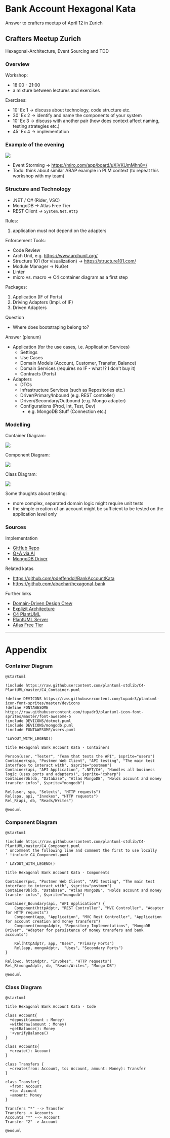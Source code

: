 # Bank Account Hexagonal Kata
Answer to crafters meetup of April 12 in Zurich

## Crafters Meetup Zurich 
Hexagonal-Architecture, Event Sourcing and TDD

### Overview 

Workshop:
- 18:00 - 21:00
- a mixture between lectures and exercises

Exercises:
- 10' Ex 1 -> discuss about technology, code structure etc.
- 30' Ex 2 -> identify and name the components of your system
- 10' Ex 3 -> discuss with another pair (how does context affect naming, testing strategies etc.)
- 45' Ex 4 -> implementation

### Example of the evening

![](./docs/Hexagonal%20Bank%20Account%20Kata%20-%20Events.jpg)

- Event Storming -> https://miro.com/app/board/uXjVKUmMhn8=/
- Todo: think about similar ABAP example in PLM context (to repeat this workshop with my team)

### Structure and Technology

- .NET / C# (Rider, VSC)
- MongoDB -> Atlas Free Tier
- REST Client -> `System.Net.Http`

Rules:
1. application must not depend on the adapters

Enforcement Tools:
- Code Review
- Arch Unit, e.g. https://www.archunit.org/
- Structure 101 (for visualization) -> https://structure101.com/
- Module Manager -> NuGet
- Linter
- micro vs. macro -> C4 container diagram as a first step

Packages:
1. Application (IF of Ports)
2. Driving Adapters (Impl. of IF)
3. Driven Adapters

Question
- Where does bootstraping belong to?

Answer (plenum)
- Application (for the use cases, i.e. Application Services)
	- Settings
	- Use Cases
	- Domain Models (Account, Customer, Transfer, Balance)
	- Domain Services (requires no IF - what !? I don't buy it)
	- Contracts (Ports)
- Adapters
	- DTOs
	- Infrastructure Services (such as Repositories etc.)
	- Driver/Primary/Inbound (e.g. REST controller)
	- Driven/Secondary/Outbound (e.g. Mongo adapter)
	- Configurations (Prod, Int, Test, Dev)
		- e.g. MongoDB Stuff (Connection etc.)

### Modelling

Container Diagram:

![](./docs/Hexagonal%20Bank%20Account%20Kata%20-%20Containers.jpg)

Component Diagram:

![](./docs/Hexagonal%20Bank%20Account%20Kata%20-%20Components.png)

Class Diagram:

![](./docs/Hexagonal%20Bank%20Account%20Kata%20-%20Code.png)

Some thoughts about testing:
- more complex, separated domain logic might require unit tests
- the simple creation of an account might be sufficient to be tested on the application level only

### Sources

Implementation
- [GitHub Repo](https://github.com/dafahrni/bank-account-hexagonal-kata)
- [Q+A via AI](https://chat.openai.com/share/a94e8922-0460-430b-b40d-02dfd1247db2)
- [MongoDB Driver](https://www.mongodb.com/docs/drivers/csharp/current/)

Related katas
- https://github.com/pdeffendol/BankAccountKata
- https://github.com/abachar/hexagonal-bank

Further links
- [Domain-Driven Design Crew](https://github.com/ddd-crew)
- [Explizit Architecture](https://medium.com/the-software-architecture-chronicles/ddd-hexagonal-onion-clean-cqrs-how-i-put-it-all-together-f2590c0aa7f6)
- [C4 PlantUML](https://github.com/plantuml-stdlib/C4-PlantUML)
- [PlantUML Server](https://www.plantuml.com/)
- [Atlas Free Tier](https://www.mongodb.com/blog/post/free-your-genius-on-mongodb-atlas-free-tier)

---

# Appendix

### Container Diagram

``` PlantUML
@startuml

!include https://raw.githubusercontent.com/plantuml-stdlib/C4-PlantUML/master/C4_Container.puml

!define DEVICONS https://raw.githubusercontent.com/tupadr3/plantuml-icon-font-sprites/master/devicons
!define FONTAWESOME https://raw.githubusercontent.com/tupadr3/plantuml-icon-font-sprites/master/font-awesome-5
!include DEVICONS/dotnet.puml
!include DEVICONS/mongodb.puml
!include FONTAWESOME/users.puml

'LAYOUT_WITH_LEGEND()

title Hexagonal Bank Account Kata - Containers

Person(user, "Tester", "Team that tests the API", $sprite="users")
Container(spa, "Postmen Web Client", "API testing", "The main test interface to interact with", $sprite="postmen")
Container(api, "API Application", ".NET/C#", "Handles all business logic (uses ports and adapters)", $sprite="csharp")
ContainerDb(db, "Database", "Atlas MongoDB", "Holds account and money transfer infos", $sprite="mongodb")

Rel(user, spa, "Selects", "HTTP requests")
Rel(spa, api, "Invokes", "HTTP requests")
Rel_R(api, db, "Reads/Writes")

@enduml
```

### Component Diagram

``` PlantUml
@startuml

!include https://raw.githubusercontent.com/plantuml-stdlib/C4-PlantUML/master/C4_Component.puml
' uncomment the following line and comment the first to use locally
' !include C4_Component.puml

' LAYOUT_WITH_LEGEND()

title Hexagonal Bank Account Kata - Components

Container(pwc, "Postmen Web Client", "API testing", "The main test interface to interact with", $sprite="postmen")
ContainerDb(db, "Database", "Atlas MongoDB", "Holds account and money transfer infos", $sprite="mongodb")

Container_Boundary(api, "API Application") {
    Component(httpAdptr, "REST Controller", "MVC Controller", "Adapter for HTTP requests")
    Component(app, "Application", "MVC Rest Controller", "Application for account creation and money transfers")
    Component(mongoAdptr, "Repository Implementations", "MongoDB Driver", "Adapter for persistence of money transfers and bank accounts")
    
    Rel(httpAdptr, app, "Uses", "Primary Ports")
    Rel(app, mongoAdptr,  "Uses", "Secondary Ports")
}

Rel(pwc, httpAdptr, "Invokes", "HTTP requests")
Rel_R(mongoAdptr, db, "Reads/Writes", "Mongo DB")

@enduml
```
### Class Diagram

``` PlantUML
@startuml

title Hexagonal Bank Account Kata - Code

class Account{
  +deposit(amount : Money)
  +withdraw(amount : Money)
  +getBalance(): Money
  '+verifyBalance()
}

class Accounts{
  +create(): Account
}

class Transfers {
  +create(from: Account, to: Account, amount: Money): Transfer
}

class Transfer{
  +from: Account
  +to: Account
  +amount: Money
}

Transfers "*" --> Transfer
Transfers .> Accounts
Accounts "*" --> Account
Transfer "2" -> Account

@enduml
```

